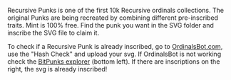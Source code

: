 Recursive Punks is one of the first 10k Recursive ordinals collections. 
The original Punks are being recreated by combining different pre-inscribed traits. 
Mint is 100% free. Find the punk you want in the SVG folder and inscribe the SVG file to claim it.

To check if a Recursive Punk is already inscribed, go to <a href="https://ordinalsbot.com/" target="_blank">OrdinalsBot.com</a>, use the "Hash Check" and upload your svg. If OrdinalsBot is not working check the <a href="https://bitpunks.io/Explorer/Inscriptions">BitPunks explorer</a> (bottom left). If there are inscriptions on the right, the svg is already inscribed!</a></i></p>
      
